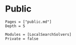 # Public

```@contents
Pages = ["public.md"]
Depth = 5
```

```@autodocs
Modules = [LocalSearchSolvers]
Private = false
```
